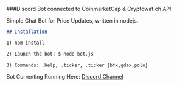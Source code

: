 ###Discord Bot connected to CoinmarketCap & Cryptowat.ch API

Simple Chat Bot for Price Updates, written in nodejs.

```markdown
## Installation

1) npm install

2) Launch the bot: $ node bot.js
    
3) Commands: .help, .ticker, .ticker {bfx,gdax,polo}   
   ```

Bot Currenting Running Here: [Discord Channel](https://discord.gg/tzHSy8)
